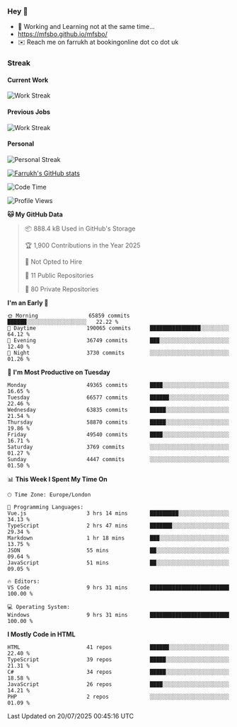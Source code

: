 ### Hey 👋

- 🏃 Working and Learning not at the same time...
- https://mfsbo.github.io/mfsbo/
- ✉️ Reach me on farrukh at bookingonline dot co dot uk

### Streak
#### Current Work
![Work Streak](https://streak-stats.demolab.com/?user=mfsbo)
#### Previous Jobs
![Work Streak](https://streak-stats.demolab.com/?user=farrukhcw)
#### Personal
![Personal Streak](https://streak-stats.demolab.com/?user=farrukhsubhani)

[![Farrukh's GitHub stats](https://github-readme-stats.vercel.app/api?username=mfsbo&hide=stars&count_private=true)](https://github.com/mfsbo/)

<!--START_SECTION:waka-->
![Code Time](http://img.shields.io/badge/Code%20Time-969%20hrs%2040%20mins-blue)

![Profile Views](http://img.shields.io/badge/Profile%20Views-1-blue)

**🐱 My GitHub Data** 

> 📦 888.4 kB Used in GitHub's Storage 
 > 
> 🏆 1,900 Contributions in the Year 2025
 > 
> 🚫 Not Opted to Hire
 > 
> 📜 11 Public Repositories 
 > 
> 🔑 80 Private Repositories 
 > 
**I'm an Early 🐤** 

```text
🌞 Morning                65859 commits       ██████░░░░░░░░░░░░░░░░░░░   22.22 % 
🌆 Daytime                190065 commits      ████████████████░░░░░░░░░   64.12 % 
🌃 Evening                36749 commits       ███░░░░░░░░░░░░░░░░░░░░░░   12.40 % 
🌙 Night                  3730 commits        ░░░░░░░░░░░░░░░░░░░░░░░░░   01.26 % 
```
📅 **I'm Most Productive on Tuesday** 

```text
Monday                   49365 commits       ████░░░░░░░░░░░░░░░░░░░░░   16.65 % 
Tuesday                  66577 commits       ██████░░░░░░░░░░░░░░░░░░░   22.46 % 
Wednesday                63835 commits       █████░░░░░░░░░░░░░░░░░░░░   21.54 % 
Thursday                 58870 commits       █████░░░░░░░░░░░░░░░░░░░░   19.86 % 
Friday                   49540 commits       ████░░░░░░░░░░░░░░░░░░░░░   16.71 % 
Saturday                 3769 commits        ░░░░░░░░░░░░░░░░░░░░░░░░░   01.27 % 
Sunday                   4447 commits        ░░░░░░░░░░░░░░░░░░░░░░░░░   01.50 % 
```


📊 **This Week I Spent My Time On** 

```text
🕑︎ Time Zone: Europe/London

💬 Programming Languages: 
Vue.js                   3 hrs 14 mins       █████████░░░░░░░░░░░░░░░░   34.13 % 
TypeScript               2 hrs 47 mins       ███████░░░░░░░░░░░░░░░░░░   29.34 % 
Markdown                 1 hr 18 mins        ███░░░░░░░░░░░░░░░░░░░░░░   13.75 % 
JSON                     55 mins             ██░░░░░░░░░░░░░░░░░░░░░░░   09.64 % 
JavaScript               51 mins             ██░░░░░░░░░░░░░░░░░░░░░░░   09.05 % 

🔥 Editors: 
VS Code                  9 hrs 31 mins       █████████████████████████   100.00 % 

💻 Operating System: 
Windows                  9 hrs 31 mins       █████████████████████████   100.00 % 
```

**I Mostly Code in HTML** 

```text
HTML                     41 repos            ██████░░░░░░░░░░░░░░░░░░░   22.40 % 
TypeScript               39 repos            █████░░░░░░░░░░░░░░░░░░░░   21.31 % 
C#                       34 repos            █████░░░░░░░░░░░░░░░░░░░░   18.58 % 
JavaScript               26 repos            ████░░░░░░░░░░░░░░░░░░░░░   14.21 % 
PHP                      2 repos             ░░░░░░░░░░░░░░░░░░░░░░░░░   01.09 % 
```




 Last Updated on 20/07/2025 00:45:16 UTC
<!--END_SECTION:waka-->
<!--
**mfsbo/mfsbo** is a ✨ _special_ ✨ repository because its `README.md` (this file) appears on your GitHub profile.

Here are some ideas to get you started:

- 🔭 I’m currently working on ...
- 🌱 I’m currently learning ...
- 👯 I’m looking to collaborate on ...
- 🤔 I’m looking for help with ...
- 💬 Ask me about ...
- 📫 How to reach me: ...
- 😄 Pronouns: ...
- ⚡ Fun fact: ...
-->
